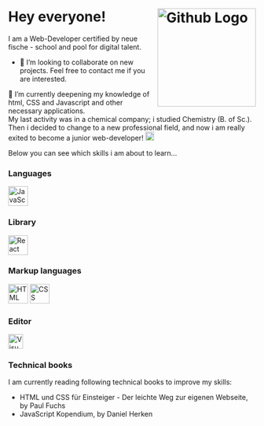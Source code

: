<!--
**DorisW3/DorisW3** is a ✨ _special_ ✨ repository because its `README.md` (this file) appears on your GitHub profile. 

Here are some ideas to get you started:

- 🔭 I’m currently working on ...
- 🌱 I’m currently learning ...
- 👯 I’m looking to collaborate on ...
- 🤔 I’m looking for help with ...
- 💬 Ask me about ...
- 📫 How to reach me: ...
- 😄 Pronouns: ...
- ⚡ Fun fact: ...
-->

# Hey everyone!  <img align="right" width="200px" src="https://github.com/DorisW3/DorisW3/assets/135646413/f25987f4-b969-44dc-b2c9-1775fcdee74e" alt="Github Logo">

I am a Web-Developer certified by neue fische - school and pool for digital talent. 

- 👯 I’m looking to collaborate on new projects. Feel free to contact me if you are interested.

🌱 I’m currently deepening my knowledge of html, CSS and Javascript and other necessary applications.<br/> My last activity was in a chemical company; i studied Chemistry (B. of Sc.). Then i decided to change to a new professional field, and now i am really exited to become a junior web-developer! <img width="18px" src="https://github.com/DorisW3/DorisW3/assets/135646413/c9d66bfe-7267-4a3e-819b-a52618d7f91e" alt="Crab"><br/>

Below you can see which skills i am about to learn...

<h3>Languages</h3>
<a href="https://github.com/DorisW3"><img width="40px" src="https://github.com/DorisW3/DorisW3/assets/135646413/a65a376c-9369-438f-a22c-c0ecb4db167b" alt="JavaScript"></a>

<h3>Library</h3>
<a href="https://github.com/DorisW3"><img width="40px" src="https://github.com/DorisW3/DorisW3/assets/135646413/359af995-3681-4483-9091-181c2d59e8c4" alt="React"></a>

<h3>Markup languages</h3>
<a href="https://github.com/DorisW3"><img width="40px" src="https://github.com/DorisW3/DorisW3/assets/135646413/b37bd9af-c936-44f7-b77c-19698547f7c6" alt="HTML"></a>
<a href="https://github.com/DorisW3"><img width="40px" src="https://github.com/DorisW3/DorisW3/assets/135646413/92394b23-c6cb-4ea8-af83-f6f35d77ae19" alt="CSS"></a> 

<h3>Editor</h3>
<a href="https://github.com/DorisW3"><img width="30px" src="https://github.com/DorisW3/DorisW3/assets/135646413/78ce5cc8-8a00-458c-aa5f-9f65dd2a200e" alt="Visual Studio Code"></a><br/>

### Technical books


<p align="left">I am currently reading following technical books to improve my skills:</p>

- HTML und CSS für Einsteiger - Der leichte Weg zur eigenen Webseite, by Paul Fuchs
- JavaScript Kopendium, by Daniel Herken

